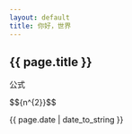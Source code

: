 ```yaml
---
layout: default
title: 你好，世界
---
```


<h2>{{ page.title }}</h2>

<p>公式</p>

<p>$${n^{2}}$$</p>

<p>{{ page.date | date_to_string }}</p>